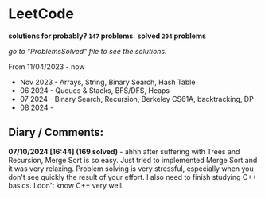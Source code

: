 # LeetCode
**solutions for probably? `147` problems.**
**solved `204` problems**

_go to "ProblemsSolved" file to see the solutions._

From 11/04/2023 - now 

* Nov 2023 - Arrays, String, Binary Search, Hash Table
* 06 2024 - Queues & Stacks, BFS/DFS, Heaps
* 07 2024 - Binary Search, Recursion, Berkeley CS61A, backtracking, DP 
* 08 2024 - 


## Diary / Comments:

**07/10/2024 [16:44] (169 solved)** - ahhh after suffering with Trees and Recursion, Merge Sort is so easy. Just tried to implemented Merge Sort and it was very relaxing. Problem solving is very stressful, especially when you don't see quickly the result of your effort. I also need to finish studying C++ basics. I don't know C++ very well.